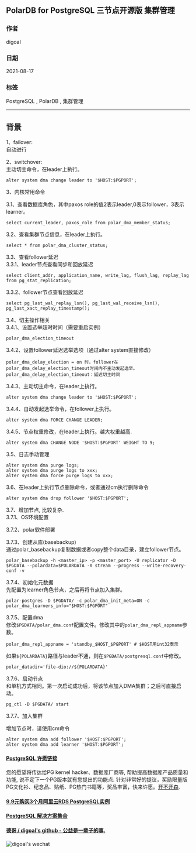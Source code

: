 ## PolarDB for PostgreSQL 三节点开源版 集群管理   
    
### 作者    
digoal    
    
### 日期    
2021-08-17    
    
### 标签    
PostgreSQL , PolarDB , 集群管理     
    
----    
    
## 背景    
  
1、failover:  
自动进行  
  
2、switchover:  
主动切主命令，在leader上执行。  
```  
alter system dma change leader to '$HOST:$PGPORT';  
```  
  
3、内核常用命令  
  
3\.1、查看数据库角色，其中paxos role的值2表示leader,0表示follower，3表示learner。  
```  
select current_leader, paxos_role from polar_dma_member_status;  
```  
  
3\.2、查看集群节点信息，在leader上执行。  
```  
select * from polar_dma_cluster_status;  
```  
  
3\.3、查看follower延迟  
3\.3\.1、leader节点查看同步和回放延迟  
```  
select client_addr, application_name, write_lag, flush_lag, replay_lag from pg_stat_replication;  
```  
  
3\.3\.2、follower节点查看回放延迟  
```  
select pg_last_wal_replay_lsn(), pg_last_wal_receive_lsn(), pg_last_xact_replay_timestamp();  
```  
  
3\.4、切主操作相关  
3\.4\.1、设置选举超时时间（需要重启实例）  
```  
polar_dma_election_timeout  
```  
  
3\.4\.2、设置follower延迟选举选项（通过alter system直接修改）  
```  
polar_dma_delay_election = on 时，follower在polar_dma_delay_election_timeout时间内不主动发起选举。  
polar_dma_delay_election_timeout：延迟切主时间  
```  
  
3\.4\.3、主动切主命令，在leader上执行。  
```  
alter system dma change leader to '$HOST:$PGPORT';  
```  
  
3\.4\.4、自动发起选举命令，在follower上执行。  
```  
alter system dma FORCE CHANGE LEADER;  
```  
  
3\.4\.5、节点权重修改，在leader上执行。越大权重越高.   
```  
alter system dma CHANGE NODE '$HOST:$PGPORT' WEIGHT TO 9;  
```  
  
3\.5、日志手动管理  
```  
alter system dma purge logs;  
alter system dma purge logs to xxx;  
alter system dma force purge logs to xxx;  
```  
  
  
3\.6、在leader上执行节点删除命令，或者通过cm执行删除命令  
```  
alter system dma drop follower '$HOST:$PGPORT';  
```  
  
3\.7、增加节点, 比较复杂.  
3\.7\.1、OS环境配置  
  
3\.7\.2、polar软件部署  
  
3\.7\.3、创建从库(basebackup)  
通过polar_basebackup复制数据或者copy整个data目录，建立follower节点。  
```  
polar_basebackup -h <master_ip> -p <master_port> -U replicator -D $PGDATA --polardata=$POLARDATA -X stream --progress --write-recovery-conf -v  
```  
  
3\.7\.4、初始化元数据  
先配置为learner角色节点，之后再将节点加入集群。  
```  
polar-postgres -D $PGDATA/ -c polar_dma_init_meta=ON -c polar_dma_learners_info="$HOST:$PGPORT"  
```  
  
3\.7\.5、配置dma  
修改```$PGDATA/polar_dma.conf```配置文件。修改其中的```polar_dma_repl_appname```参数。  
```  
polar_dma_repl_appname = 'standby_$HOST_$PGPORT' # $HOST用int32表示  
```  
  
如果```${POLARDATA}```路径与leader不通，则在```$PGDATA/postgresql.conf```中修改。  
```  
polar_datadir='file-dio://${POLARDATA}'  
```  
  
3\.7\.6、启动节点  
和单机方式相同。第一次启动成功后，将该节点加入DMA集群；之后可直接启动。  
```  
pg_ctl -D $PGDATA/ start  
```  
  
3\.7\.7、加入集群  
  
增加节点时，请使用cm命令  
```  
alter system dma add follower '$HOST:$PGPORT';  
alter system dma add learner '$HOST:$PGPORT';  
```  
  
  
#### [PostgreSQL 许愿链接](https://github.com/digoal/blog/issues/76 "269ac3d1c492e938c0191101c7238216")
您的愿望将传达给PG kernel hacker、数据库厂商等, 帮助提高数据库产品质量和功能, 说不定下一个PG版本就有您提出的功能点. 针对非常好的提议，奖励限量版PG文化衫、纪念品、贴纸、PG热门书籍等，奖品丰富，快来许愿。[开不开森](https://github.com/digoal/blog/issues/76 "269ac3d1c492e938c0191101c7238216").  
  
  
#### [9.9元购买3个月阿里云RDS PostgreSQL实例](https://www.aliyun.com/database/postgresqlactivity "57258f76c37864c6e6d23383d05714ea")
  
  
#### [PostgreSQL 解决方案集合](https://yq.aliyun.com/topic/118 "40cff096e9ed7122c512b35d8561d9c8")
  
  
#### [德哥 / digoal's github - 公益是一辈子的事.](https://github.com/digoal/blog/blob/master/README.md "22709685feb7cab07d30f30387f0a9ae")
  
  
![digoal's wechat](../pic/digoal_weixin.jpg "f7ad92eeba24523fd47a6e1a0e691b59")
  
